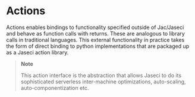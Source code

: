 # Actions

Actions enables bindings to functionality specified outside of Jac/Jaseci and behave as function
calls with returns. These are analogous to library calls in traditional languages. This external
functionality in practice takes the form of direct binding to python implementations that are
packaged up as a Jaseci action library.

> **Note**
>
> This action interface is the abstraction that allows Jaseci to do its sophisticated serverless inter-machine optimizations, auto-scaling, auto-componentization etc.
